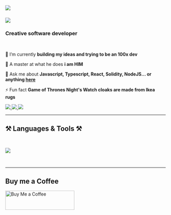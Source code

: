 <img align="left" src="https://visitor-badge.laobi.icu/badge?page_id=salesp07.salesp07" />

<h1 align="left">
    <img src="https://readme-typing-svg.herokuapp.com/?font=Righteous&size=35&center=true&vCenter=true&width=500&height=70&duration=4000&lines=Hi+There!+👋;+I'm+Caleb+!;" />
</h1>

<h3 align="left">Creative software developer</h3>

<br/>

<div align="left">
 
 🔭 I’m currently **building my ideas and trying to be an 100x dev**
 
 🌱 A master at what he does **i am HIM**

💬 Ask me about **Javascript, Typescript, React, Solidity, NodeJS... or anything [here](kalejaiyecaleb@gmail.com)**

⚡ Fun fact **Game of Thrones Night's Watch cloaks are made from Ikea rugs**

 </div>
 
<div align="left"> 
  <a href="mailto:raptomiofw@gmail.com">
    <img src="https://img.shields.io/badge/Gmail-333333?style=for-the-badge&logo=gmail&logoColor=red" />
  </a>
  <a href="#" target="_blank">
    <img src="https://img.shields.io/badge/LinkedIn-0077B5?style=for-the-badge&logo=linkedin&logoColor=white" target="_blank" />
  </a>
  <a href="rapto.vercel.app" target="_blank">
     <img src="https://img.shields.io/badge/Portfolio-FF5722?style=for-the-badge&logo=todoist&logoColor=white" target="_blank" /> <!-- sqlite, safari, google-chrome are other good icon options -->
  </a>
</div>

 <hr/>
 
<h2 align="left">⚒️ Languages & Tools ⚒️</h2>
<br/>
<div align="left">
    
<img src="https://skillicons.dev/icons?i=javascript,typescript,react,tailwind,nodejs,express,solidity" width={100}/><br>
</div>

<br/>
<hr/>

<div align="left">
  <h2>Buy me a Coffee</h2>
  <a href="https://buymeacoffee.com/heyrapto" target="_blank" style="text-decoration: none;">
    <img 
      src="https://cdn.buymeacoffee.com/buttons/v2/default-yellow.png" 
      alt="Buy Me a Coffee" 
      style="height: 60px; width: 217px;" />
  </a>
</div>
